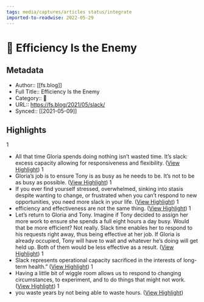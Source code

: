 ```yaml
---
tags: media/captures/articles status/integrate
imported-to-readwise: 2022-05-29
---
```

# 📰 Efficiency Is the Enemy

## Metadata
- Author:: [[fs.blog]]
- Full Title:: Efficiency Is the Enemy
- Category:: 📰
- URL:: https://fs.blog/2021/05/slack/
- Synced:: [[2021-05-09]]

## Highlights
1
- All that time Gloria spends doing nothing isn’t wasted time. It’s slack: excess capacity allowing for responsiveness and flexibility. ([View Highlight](https://instapaper.com/read/1410621924/16326609))
1
- Gloria’s job is to ensure Tony is as busy as he needs to be. It’s not to be as busy as possible. ([View Highlight](https://instapaper.com/read/1410621924/16326614))
1
- If you ever find yourself stressed, overwhelmed, sinking into stasis despite wanting to change, or frustrated when you can’t respond to new opportunities, you need more slack in your life. ([View Highlight](https://instapaper.com/read/1410621924/16326615))
1
- efficiency and effectiveness are not the same thing. ([View Highlight](https://instapaper.com/read/1410621924/16326626))
1
- Let’s return to Gloria and Tony. Imagine if Tony decided to assign her more work to ensure she spends a full eight hours a day busy. Would that be more efficient? Not really. Slack time enables her to respond to his requests right away, thus being effective at her job. If Gloria is already occupied, Tony will have to wait and whatever he’s doing will get held up. Both of them would be less effective as a result. ([View Highlight](https://instapaper.com/read/1410621924/16326631))
1
- Slack represents operational capacity sacrificed in the interests of long-term health.” ([View Highlight](https://instapaper.com/read/1410621924/16326654))
1
- Having a little bit of wiggle room allows us to respond to changing circumstances, to experiment, and to do things that might not work. ([View Highlight](https://instapaper.com/read/1410621924/16326665))
1
- you waste years by not being able to waste hours. ([View Highlight](https://instapaper.com/read/1410621924/16326712))

